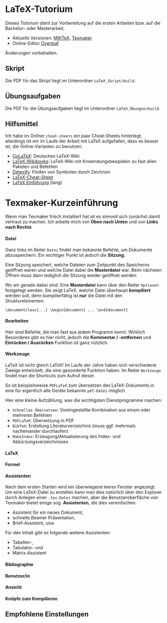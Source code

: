 # LaTeX-Tutorium

Dieses Tutorium dient zur Vorbereitung auf die ersten Arbeiten bzw. auf die Bachelor- oder Masterarbeit.

- Aktuelle Versionen: [MiKTeX](https://miktex.org/download), [Texmaker](https://www.xm1math.net/texmaker/download.html)
- Online-Editor [Overleaf](https://www.overleaf.com/)

Änderungen vorbehalten.

## Skript

Die PDF für das Skript liegt im Unterordner `LaTeX_Skript/build`.

## Übungsaufgaben

Die PDF für die Übungsaufgaben liegt im Unterordner `LaTeX_Übungen/build`.

## Hilfsmittel

Ich habe im Ordner `cheat-sheets` ein paar Cheat-Sheets hinterlegt, allerdings ist mir im Laufe der Arbeit mit LaTeX aufgefallen, dass es besser ist, die Online-Varianten zu benutzen:

- [GoLaTeX](https://golatex.de/wiki/index.php/Hauptseite): Deutsches LaTeX-Wiki
- [LaTeX-Wikibooks](https://en.wikibooks.org/wiki/LaTeX): LaTeX-Wiki mit Anwendungsbeispielen zu fast allen Paketen und Befehlen
- [Detexify](https://detexify.kirelabs.org/classify.html): Finden von Symbolen durch Zeichnen
- [LaTeX-Cheat-Sheet](http://wch.github.io/latexsheet/)
- [LaTeX Einführung](https://tobi.oetiker.ch/lshort/lshort.pdf) (lang)

# Texmaker-Kurzeinführung

Wenn man Texmaker frisch installiert hat ist es sinnvoll sich zunächst damit vertraut zu machen. Ich arbeite mich von **Oben nach Unten** und von **Links nach Rechts**

#### Datei

Ganz links im Reiter `Datei` findet man bekannte Befehle, um Dokumente abzuspeichern. Ein wichtiger Punkt ist jedoch die **Sitzung**.

Eine Sitzung speichert, welche Dateien zum Zeitpunkt des Speicherns geöffnet waren und welche Datei dabei die **Masterdatei** war. Beim nächsten Öffnen muss dann lediglich die Sitzung wieder geöffnet werden.

Wo wir gerade dabei sind: Eine **Masterdatei** kann über den Reiter `Optionen` festgelegt werden. Sie zeigt LaTeX, welche Datei überhaupt **kompiliert** werden soll, denn kompilierfähig ist **nur** die Datei mit den Strukturelementen:

`\documentclass{...} \begin{document} ... \end{document}`

#### Bearbeiten

Hier sind Befehle, die man fast aus jedem Programm kennt. Wirklich Besonderes gibt es hier nicht, jedoch die **Kommentar / -entfernen** und **Einrücken / Ausrücken** Funktion ist ganz nützlich.

#### Werkzeuge

LaTeX ist nicht gleich LaTeX! Im Laufe der Jahre haben sich verschiedene Zweige entwickelt, die eine gesonderte Funktion haben. Im Reiter `Werkzeuge` findet man die Shortcuts zum Aufruf dieser.

So ist beispielsweise `PDFLaTeX` zum übersetzen des LaTeX-Dokuments in eine für eigentlich alle Geräte bekannte `pdf-Datei` möglich.

Hier eine kleine Aufzählung, was die wichtigsten Dienstprogramme machen:

- `Schnelles Übersetzen`: Voreingestellte Kombination aus einem oder mehreren Befehlen
- `PDFLaTeX`: Übersetzung in PDF
- `BibTeX`: Erstellung Literaturverzeichnis (muss ggf. mehrmals nacheinander durchlaufen)
- `MakeIndex`: Erzeugung/Aktualisierung des Index- und Abkürzungsverzeichnisses

#### LaTeX

#### Formel

#### Assistenten

Nach dem ersten Starten wird ein überwiegend leeres Fenster angezeigt. Um eine LaTeX-Datei zu erstellen kann man dies natürlich über den Explorer durch Anlegen einer `.tex-Datei` machen, aber die Benutzeroberfläche von Texmaker bietet einige sog. **Assistenten**, die dies vereinfachen:

- Assistent für ein neues Dokument,
- schnelle Beamer Präsentation,
- Brief-Assistent, usw.

Für den Inhalt gibt es folgende weitere Assistenten:

- Tabellen-,
- Tabulator- und
- Matrix-Assistent

#### Bibliographie

#### Benutzer/in

#### Ansicht

#### Knöpfe zum Kompilieren

## Empfohlene Einstellungen
